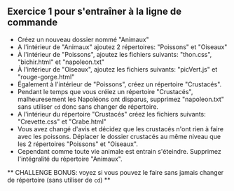 ## Exercice 1 pour s'entraîner à la ligne de commande

* Créez un nouveau dossier nommé "Animaux"
* A l'intérieur de "Animaux" ajoutez 2 répertoires: "Poissons" et "Oiseaux"
* À l'intérieur de "Poissons", ajoutez les fichiers suivants: "thon.css", "bichir.html" et "napoleon.txt"
* À l'intérieur de "Oiseaux", ajoutez les fichiers suivants: "picVert.js" et "rouge-gorge.html"
* Également à l'intérieur de "Poissons", créez un répertoire "Crustacés".
* Pendant le temps que vous créiez un répertoire "Crustacés", malheuresement les Napoléons ont disparus, supprimez "napoleon.txt" sans utiliser `cd` donc sans changer de répertoire.
* A l'intérieur du répertoire "Crustacés" créez les fichiers suivants: "Crevette.css" et "Crabe.html"
* Vous avez changé d'avis et décidez que les crustacés n'ont rien à faire avec les poissons. 
Déplacer le dossier crustacés au même niveau que les 2 répertoires "Poissons" et "Oiseaux".
* Cependant comme toute vie animale est entrain s'éteindre. Supprimez l'intégralité du répertoire "Animaux".

** CHALLENGE BONUS: voyez si vous pouvez le faire sans jamais changer de répertoire (sans utiliser de `cd`) **
